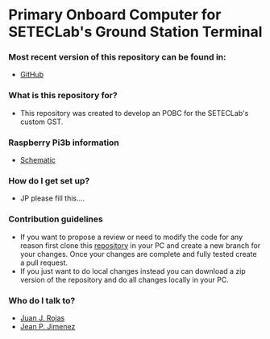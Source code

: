 Primary Onboard Computer for SETECLab's Ground Station Terminal  
============

### Most recent version of this repository can be found in: ###

* [GitHub](https://github.com/Setec-Lab/gst_pobc)

### What is this repository for? ###

* This repository was created to develop an POBC for the SETECLab's custom GST. 

### Raspberry Pi3b information

* [Schematic](https://www.raspberrypi.org/documentation/hardware/raspberrypi/schematics/rpi_SCH_3bplus_1p0_reduced.pdff)

### How do I get set up? ###

* JP please fill this....


### Contribution guidelines ###

* If you want to propose a review or need to modify the code for any reason first clone this [repository](https://github.com/Setec-Lab/gst_pobc) in your PC and create a new branch for your changes. Once your changes are complete and fully tested create a pull request.
* If you just want to do local changes instead you can download a zip version of the repository and do all changes locally in your PC. 

### Who do I talk to? ###

* [Juan J. Rojas](mailto:juan.rojas@itcr.ac.cr)
* [Jean P. Jimenez](mailto:@gmail.com)
